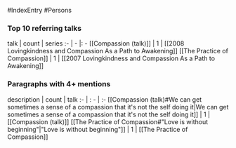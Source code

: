 #IndexEntry #Persons

### Top 10 referring talks
talk | count | series
:- | - |: -
[[Compassion (talk)]] | 1 | [[2008 Lovingkindness and Compassion As a Path to Awakening]]
[[The Practice of Compassion]] | 1 | [[2007 Lovingkindness and Compassion As a Path to Awakening]]

### Paragraphs with 4+ mentions
description | count | talk
:- | : - | :-
[[Compassion (talk)#We can get sometimes a sense of a compassion that it's not the self doing it\|We can get sometimes a sense of a compassion that it's not the self doing it]] | 1 | [[Compassion (talk)]]
[[The Practice of Compassion#"Love is without beginning"\|"Love is without beginning"]] | 1 | [[The Practice of Compassion]]

